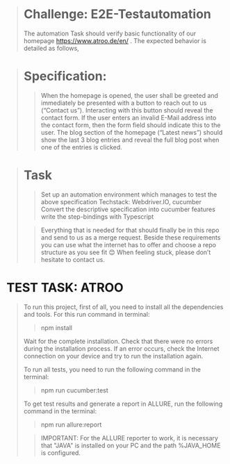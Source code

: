 



> # Challenge: E2E-Testautomation
>The automation Task should verify basic functionality of our homepage https://www.atroo.de/en/ . The expected 
behavior is detailed as follows,


># Specification:
>>When the homepage is opened, the user shall be greeted and immediately be presented with a button to reach out to 
> us (“Contact us”). Interacting with this button should reveal the contact form.
If the user enters an invalid E-Mail address into the contact form, then the form field should indicate this to the user.
The blog section of the homepage (“Latest news”) should show the last 3 blog entries and reveal the full blog post when one of the entries is clicked.


># Task
>>Set up an automation environment which manages to test the above specification
Techstack: Webdriver.IO, cucumber
Convert the descriptive specification into cucumber features
write the step-bindings with Typescript
> 
>>Everything that is needed for that should finally be in this repo and send to us as a merge request. Beside these 
> requirements you can use what the internet has to offer and choose a repo structure as you see fit 😊
When feeling stuck, please don’t hesitate to contact us.


# TEST TASK: ATROO

>To run this project, first of all, you need to install all the dependencies and tools. For this run command in 
>terminal:
>
>> npm install
> 
>Wait for the complete installation. Check that there were no errors during the installation process. If an error 
> occurs, check the Internet connection on your device and try to run the installation again.
>
>To run all tests, you need to run the following command in the terminal:
> 
> > npm run cucumber:test
>
>To get test results and generate a report in ALLURE, run the following command in the terminal:
>
>> npm run allure:report
> 
> 
> 
>> IMPORTANT: For the ALLURE reporter to work, it is necessary that "JAVA" is installed on your PC and the 
> path 
>> %JAVA_HOME is configured.
